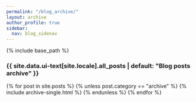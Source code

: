 ```yaml
---
permalink: "/blog_archive/"
layout: archive
author_profile: true
sidebar:
  nav: blog_sidenav
---
```


{% include base_path %}

<h3 class="archive__subtitle">{{ site.data.ui-text[site.locale].all_posts | default: "Blog posts archive" }}</h3>

{% for post in site.posts %}
  {% unless post.category == "archive" %}
    {% include archive-single.html %}
  {% endunless %}
{% endfor %}
